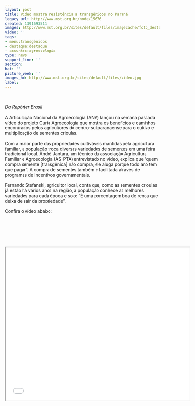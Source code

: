 ```yaml
---
layout: post
title: Vídeo mostra resistência a transgênicos no Paraná
legacy_url: http://www.mst.org.br/node/15676
created: 1391693511
images: http://www.mst.org.br/sites/default/files/imagecache/foto_destaque/video.jpg
video: ''
tags:
- menu:transgênicos
- destaque:destaque
- assuntos:agroecologia
type: news
support_line: ''
section: 
hat: ''
picture_week: ''
images_hd: http://www.mst.org.br/sites/default/files/video.jpg
label: 
---
```

<p><br><em><br>Da Repórter Brasil&nbsp; </em><br><br>A Articulação Nacional da Agroecologia (ANA) lançou na semana passada vídeo do projeto Curta Agroecologia que mostra os benefícios e caminhos encontrados pelos agricultores do centro-sul paranaense para o cultivo e multiplicação de sementes crioulas.<br><br>Com a maior parte das propriedades cultiváveis mantidas pela agricultura familiar, a população troca diversas variedades de sementes em uma feira tradicional local. André Jantara, um técnico da associação Agricultura Familiar e Agroecologia (AS-PTA) entrevistado no vídeo, explica que “quem compra semente [transgênica] não compra, ele aluga porque todo ano tem que pagar”. A compra de sementes também é facilitada através de programas de incentivos governamentais.<br><br>Fernando Stefanski, agricultor local, conta que, como as sementes crioulas já estão há vários anos na região, a população conhece as melhores variedades para cada época e solo: “É uma porcentagem boa de renda que deixa de sair da propriedade”.<br><br>Confira o vídeo abaixo:</p><p>&nbsp;</p><p>&nbsp;</p><p>&nbsp;</p><p><iframe allowfullscreen="" mozallowfullscreen="" webkitallowfullscreen="" src="//player.vimeo.com/video/80814781" height="500" width="600"></iframe></p>
